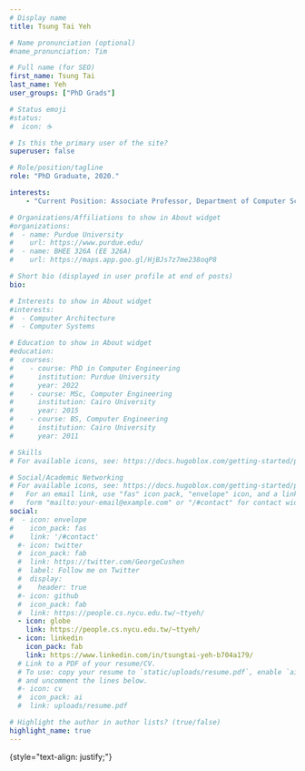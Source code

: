 ```yaml
---
# Display name
title: Tsung Tai Yeh

# Name pronunciation (optional)
#name_pronunciation: Tim

# Full name (for SEO)
first_name: Tsung Tai
last_name: Yeh
user_groups: ["PhD Grads"]

# Status emoji
#status:
#  icon: ☕️

# Is this the primary user of the site?
superuser: false

# Role/position/tagline
role: "PhD Graduate, 2020."

interests:
    - "Current Position: Associate Professor, Department of Computer Science, National Chiao Tung University"

# Organizations/Affiliations to show in About widget
#organizations:
#  - name: Purdue University
#    url: https://www.purdue.edu/
#  - name: BHEE 326A (EE 326A)
#    url: https://maps.app.goo.gl/HjBJs7z7me238oqP8

# Short bio (displayed in user profile at end of posts)
bio: 

# Interests to show in About widget
#interests:
#  - Computer Architecture
#  - Computer Systems

# Education to show in About widget
#education:
#  courses:
#    - course: PhD in Computer Engineering
#      institution: Purdue University
#      year: 2022
#    - course: MSc, Computer Engineering
#      institution: Cairo University
#      year: 2015
#    - course: BS, Computer Engineering
#      institution: Cairo University
#      year: 2011

# Skills
# For available icons, see: https://docs.hugoblox.com/getting-started/page-builder/#icons

# Social/Academic Networking
# For available icons, see: https://docs.hugoblox.com/getting-started/page-builder/#icons
#   For an email link, use "fas" icon pack, "envelope" icon, and a link in the
#   form "mailto:your-email@example.com" or "/#contact" for contact widget.
social:
#  - icon: envelope
#    icon_pack: fas
#    link: '/#contact'
  #- icon: twitter
  #  icon_pack: fab
  #  link: https://twitter.com/GeorgeCushen
  #  label: Follow me on Twitter
  #  display:
  #    header: true
  #- icon: github
  #  icon_pack: fab
  #  link: https://people.cs.nycu.edu.tw/~ttyeh/
  - icon: globe
    link: https://people.cs.nycu.edu.tw/~ttyeh/
  - icon: linkedin
    icon_pack: fab
    link: https://www.linkedin.com/in/tsungtai-yeh-b704a179/
  # Link to a PDF of your resume/CV.
  # To use: copy your resume to `static/uploads/resume.pdf`, enable `ai` icons in `params.yaml`,
  # and uncomment the lines below.
  #- icon: cv
  #  icon_pack: ai
  #  link: uploads/resume.pdf

# Highlight the author in author lists? (true/false)
highlight_name: true
---
```


{style="text-align: justify;"}
